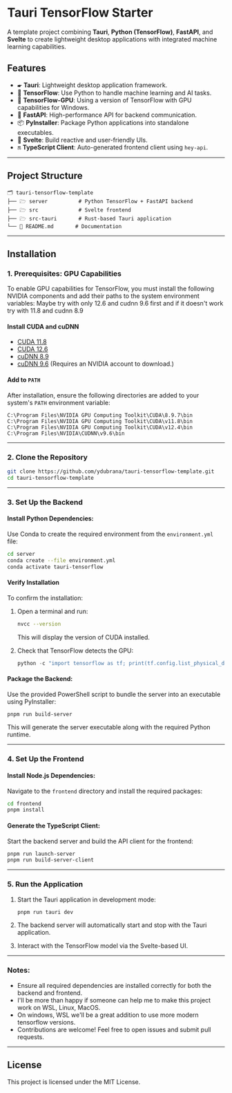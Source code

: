 # Tauri TensorFlow Starter

A template project combining **Tauri**, **Python (TensorFlow)**, **FastAPI**, and **Svelte** to create lightweight
desktop applications with integrated machine learning capabilities.

## Features

- 🖝 **Tauri**: Lightweight desktop application framework.
- 🧠 **TensorFlow**: Use Python to handle machine learning and AI tasks.
- 📡 **TensorFlow-GPU**: Using a version of TensorFlow with GPU capabilities for Windows.
- 🚀 **FastAPI**: High-performance API for backend communication.
- 📦 **PyInstaller**: Package Python applications into standalone executables.
- 🌟 **Svelte**: Build reactive and user-friendly UIs.
- 🔛 **TypeScript Client**: Auto-generated frontend client using `hey-api`.

---

## Project Structure

```
🗂 tauri-tensorflow-template
├── 🗁 server          # Python TensorFlow + FastAPI backend
├── 🗁 src             # Svelte frontend
├── 🗁 src-tauri       # Rust-based Tauri application
└── 📄 README.md       # Documentation
```

---

## Installation

### 1. **Prerequisites: GPU Capabilities**

To enable GPU capabilities for TensorFlow, you must install the following NVIDIA components and add their paths to the system environment variables:
Maybe try with only 12.6 and cudnn 9.6 first and if it doesn't work try with 11.8 and cudnn 8.9

#### **Install CUDA and cuDNN**

- [CUDA 11.8](https://developer.nvidia.com/cuda-11-8-0-download-archive)
- [CUDA 12.6](https://developer.nvidia.com/cuda-12-6-2-download-archive)
- [cuDNN 8.9](https://developer.nvidia.com/rdp/cudnn-archive#a-collapse897-120)
- [cuDNN 9.6](https://developer.nvidia.com/cudnn-downloads) (Requires an NVIDIA account to download.)

#### **Add to `PATH`**

After installation, ensure the following directories are added to your system's `PATH` environment variable:

```plaintext
C:\Program Files\NVIDIA GPU Computing Toolkit\CUDA\8.9.7\bin
C:\Program Files\NVIDIA GPU Computing Toolkit\CUDA\v11.8\bin
C:\Program Files\NVIDIA GPU Computing Toolkit\CUDA\v12.4\bin
C:\Program Files\NVIDIA\CUDNN\v9.6\bin
```

---

### 2. **Clone the Repository**

```bash
git clone https://github.com/ydubrana/tauri-tensorflow-template.git
cd tauri-tensorflow-template
```

---

### 3. **Set Up the Backend**

#### Install Python Dependencies:
Use Conda to create the required environment from the `environment.yml` file:

```bash
cd server
conda create --file environment.yml
conda activate tauri-tensorflow
```
#### **Verify Installation**

To confirm the installation:

1. Open a terminal and run:
   ```bash
   nvcc --version
   ```
   This will display the version of CUDA installed.

2. Check that TensorFlow detects the GPU:
   ```python
   python -c "import tensorflow as tf; print(tf.config.list_physical_devices('GPU'))"
   ```


#### Package the Backend:
Use the provided PowerShell script to bundle the server into an executable using PyInstaller:

```bash
pnpm run build-server
```

This will generate the server executable along with the required Python runtime.

---

### 4. **Set Up the Frontend**

#### Install Node.js Dependencies:
Navigate to the `frontend` directory and install the required packages:

```bash
cd frontend
pnpm install
```

#### Generate the TypeScript Client:
Start the backend server and build the API client for the frontend:

```bash
pnpm run launch-server
pnpm run build-server-client
```

---

### 5. **Run the Application**

1. Start the Tauri application in development mode:

   ```bash
   pnpm run tauri dev
   ```

2. The backend server will automatically start and stop with the Tauri application.

3. Interact with the TensorFlow model via the Svelte-based UI.

---

### Notes:

- Ensure all required dependencies are installed correctly for both the backend and frontend.
- I'll be more than happy if someone can help me to make this project work on WSL, Linux, MacOS.
- On windows, WSL we'll be a great addition to use more modern tensorflow versions.
- Contributions are welcome! Feel free to open issues and submit pull requests.

--- 

## License

This project is licensed under the MIT License.


